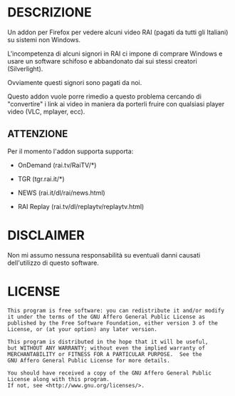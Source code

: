 DESCRIZIONE
==========

Un addon per Firefox per vedere alcuni video RAI (pagati da tutti gli Italiani) su sistemi non Windows.

L'incompetenza di alcuni signori in RAI ci impone di comprare Windows e usare un software schifoso e abbandonato dai sui stessi creatori 
(Silverlight).

Ovviamente questi signori sono pagati da noi.

Questo addon vuole porre rimedio a questo problema cercando di "convertire"
i link ai video in maniera da porterli fruire con qualsiasi player video
(VLC, mplayer, ecc).

ATTENZIONE
----------

Per il momento l'addon supporta supporta:

- OnDemand (rai.tv/RaiTV/*)

- TGR (tgr.rai.it/*)

- NEWS (rai.it/dl/rai/news.html)

- RAI Replay (rai.tv/dl/replaytv/replaytv.html)

DISCLAIMER
==========

Non mi assumo nessuna responsabilità su eventuali danni causati dell'utilizzo di questo software.

LICENSE
=======

    This program is free software: you can redistribute it and/or modify
    it under the terms of the GNU Affero General Public License as 
    published by the Free Software Foundation, either version 3 of the
    License, or (at your option) any later version.

    This program is distributed in the hope that it will be useful,
    but WITHOUT ANY WARRANTY; without even the implied warranty of
    MERCHANTABILITY or FITNESS FOR A PARTICULAR PURPOSE.  See the
    GNU Affero General Public License for more details.

    You should have received a copy of the GNU Affero General Public 
    License along with this program.
    If not, see <http://www.gnu.org/licenses/>.

